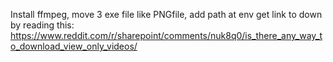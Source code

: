 Install ffmpeg, move 3 exe file like PNGfile, add path at env
get link to down by reading this: https://www.reddit.com/r/sharepoint/comments/nuk8q0/is_there_any_way_to_download_view_only_videos/
